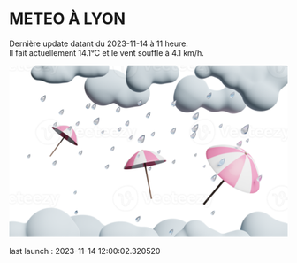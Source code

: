 # METEO À LYON

Dernière update datant du 2023-11-14 à 11 heure.  
Il fait actuellement 14.1°C et le vent souffle à 4.1 km/h.      

![](./.github/rain.png)

last launch : 2023-11-14 12:00:02.320520

